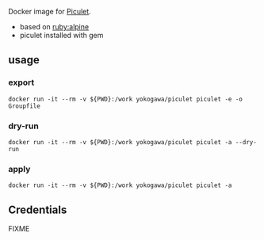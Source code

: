 Docker image for [Piculet](https://github.com/codenize-tools/piculet).

- based on [ruby:alpine](https://hub.docker.com/_/ruby/)
- piculet installed with gem

## usage

### export

```console
docker run -it --rm -v ${PWD}:/work yokogawa/piculet piculet -e -o Groupfile
```

### dry-run

```console
docker run -it --rm -v ${PWD}:/work yokogawa/piculet piculet -a --dry-run
```

### apply

```console
docker run -it --rm -v ${PWD}:/work yokogawa/piculet piculet -a
```

## Credentials

FIXME
